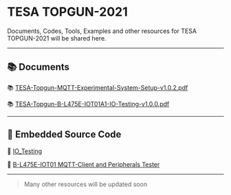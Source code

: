 # TESA TOPGUN-2021

Documents, Codes, Tools, Examples and other resources for TESA TOPGUN-2021 will be shared here.

---

## :books: Documents

:books: [TESA-Topgun-MQTT-Experimental-System-Setup-v1.0.2.pdf](./docs/TESA-Topgun-MQTT-Experimental-System-Setup-v1.0.2.pdf)

:books: [TESA-Topgun-B-L475E-IOT01A1-IO-Testing-v1.0.0.pdf](./docs/TESA-Topgun-B-L475E-IOT01A1-IO-Testing-v1.0.0.pdf)



---

## :floppy_disk: Embedded Source Code

:floppy_disk: [IO_Testing](tester/IO_Testing.7z)

:floppy_disk: [B-L475E-IOT01 MQTT-Client and Peripherals Tester](https://github.com/drsanti/TOPGUN-2021/tree/master/STM32)

---

>Many other resources will be updated soon
